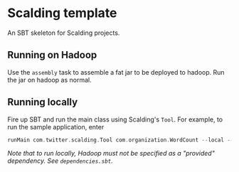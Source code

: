 Scalding template
=================

An SBT skeleton for Scalding projects.

Running on Hadoop
-----------------

Use the `assembly` task to assemble a fat jar to be deployed to hadoop. Run the
jar on hadoop as normal.

Running locally
---------------

Fire up SBT and run the main class using Scalding's `Tool`. For example, to
run the sample application, enter
```scala
runMain com.twitter.scalding.Tool com.organization.WordCount --local --input "README.md" --output "output.txt"
```

*Note that to run locally, Hadoop must not be specified as a "provided"
dependency. See `dependencies.sbt`.*
